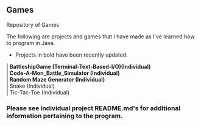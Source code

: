 ## Games
Repository of Games

The following are projects and games that I have made as I've learned how to program in Java.  
- Projects in bold have been recently updated.  

| **BattleshipGame (Terminal-Text-Based-I/O)(Individual)**  
| **Code-A-Mon_Battle_Simulator (Individual)**  
| **Random Maze Generator (Individual)**  
| Snake (Individual)   
| Tic-Tac-Toe (Individual)  


### Please see individual project README.md's for additional information pertaining to the program.  
